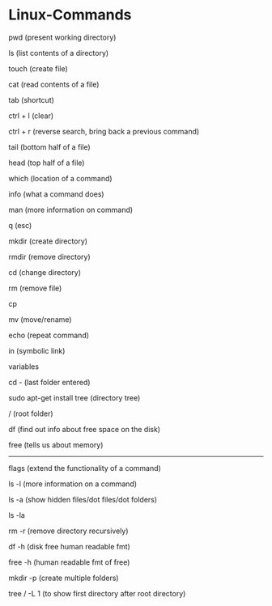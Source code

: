# Linux-Commands
pwd (present working directory)

ls (list contents of a directory)

touch (create file)

cat (read contents of a file)

tab (shortcut)

ctrl + l (clear)

ctrl + r (reverse search, bring back a previous command)

tail  (bottom half of a file)

head (top half of a file)

which (location of a command)

info (what a command does)

man (more information on command)

q (esc)

mkdir (create directory)

rmdir (remove directory)

cd (change directory)

rm (remove file)

cp

mv  (move/rename)

echo (repeat command)

in (symbolic link)

variables

cd - (last folder entered)

sudo apt-get install tree (directory tree)

/  (root folder)

df (find out info about free space on the disk)

free (tells us about memory)






-------------------------------------------------------------------------------

flags (extend the functionality of a command)

 ls -l (more information on a command)

 ls -a (show hidden files/dot files/dot folders)

 ls -la 

 rm -r (remove directory recursively)

 df -h (disk free human readable fmt)

 free -h (human readable fmt of free)
 
 mkdir -p (create multiple folders)
 
 tree / -L 1 (to show first directory after root directory)
 
